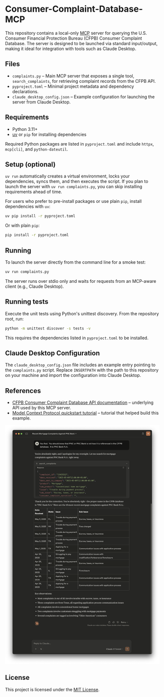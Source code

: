 # Consumer-Complaint-Database-MCP

This repository contains a local-only [MCP](https://www.anthropic.com/news/model-context-protocol) server for querying the U.S. Consumer Financial Protection Bureau (CFPB) Consumer Complaint Database.  The server is designed to be launched via standard input/output, making it ideal for integration with tools such as Claude Desktop.

## Files

- `complaints.py` – Main MCP server that exposes a single tool, `search_complaints`, for retrieving complaint records from the CFPB API.
- `pyproject.toml` – Minimal project metadata and dependency declarations.
- `claude_desktop_config.json` – Example configuration for launching the server from Claude Desktop.

## Requirements

- Python 3.11+
- [uv](https://github.com/astral-sh/uv) or `pip` for installing dependencies

Required Python packages are listed in `pyproject.toml` and include `httpx`, `mcp[cli]`, and `python-dateutil`.

## Setup (optional)

`uv run` automatically creates a virtual environment, locks your dependencies,
syncs them, and then executes the script. If you plan to launch the server with
`uv run complaints.py`, you can skip installing requirements ahead of time.

For users who prefer to pre-install packages or use plain `pip`, install
dependencies with `uv`:

```bash
uv pip install -r pyproject.toml
```

Or with plain `pip`:

```bash
pip install -r pyproject.toml
```

## Running

To launch the server directly from the command line for a smoke test:

```bash
uv run complaints.py
```

The server runs over stdio only and waits for requests from an MCP-aware client (e.g., Claude Desktop).

## Running tests

Execute the unit tests using Python's unittest discovery. From the repository
root, run:

```bash
python -m unittest discover -s tests -v
```

This requires the dependencies listed in `pyproject.toml` to be installed.

## Claude Desktop Configuration

The `claude_desktop_config.json` file includes an example entry pointing to the `complaints.py` script. Replace `INSERTPATH` with the path to this repository on your machine and import the configuration into Claude Desktop.


## References

- [CFPB Consumer Complaint Database API documentation](https://cfpb.github.io/ccdb5-api/documentation/) – underlying API used by this MCP server.
- [Model Context Protocol quickstart tutorial](https://modelcontextprotocol.io/quickstart/server) – tutorial that helped build this example.

![MCP usage in Claude](https://raw.githubusercontent.com/IngeniousIdiocy/Consumer-Complaint-Database-MCP/main/banking_complaint_mcp_usage.png)

## License

This project is licensed under the [MIT License](LICENSE).

